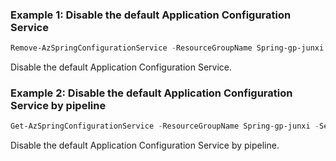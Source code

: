### Example 1: Disable the default Application Configuration Service
```powershell
Remove-AzSpringConfigurationService -ResourceGroupName Spring-gp-junxi -ServiceName Spring-service
```

Disable the default Application Configuration Service.

### Example 2: Disable the default Application Configuration Service by pipeline
```powershell
Get-AzSpringConfigurationService -ResourceGroupName Spring-gp-junxi -ServiceName Spring-service | Remove-AzSpringConfigurationService
```

Disable the default Application Configuration Service by pipeline.
